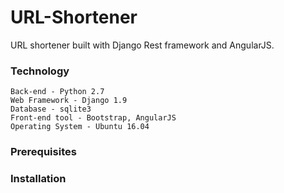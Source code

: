 # URL-Shortener
URL shortener built with Django Rest framework and AngularJS.

### Technology
```
Back-end - Python 2.7  
Web Framework - Django 1.9
Database - sqlite3  
Front-end tool - Bootstrap, AngularJS
Operating System - Ubuntu 16.04  
```

### Prerequisites

### Installation
